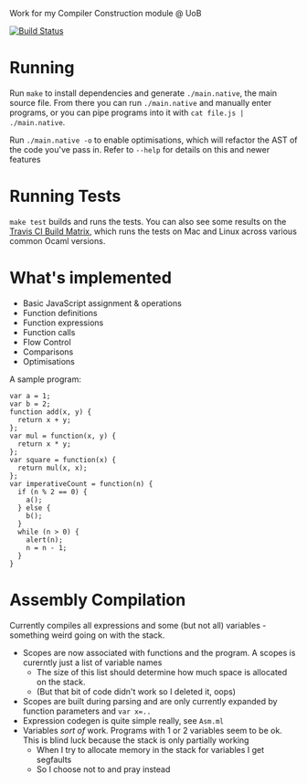 Work for my Compiler Construction module @ UoB

[![Build Status](https://img.shields.io/travis/NotBobTheBuilder/compiler-construction.svg)](https://travis-ci.org/NotBobTheBuilder/compiler-construction)

Running
=======

Run `make` to install dependencies and generate `./main.native`, the main source file. From there you can run `./main.native` and manually enter programs, or you can pipe programs into it with `cat file.js | ./main.native`.

Run `./main.native -o` to enable optimisations, which will refactor the AST of the code you've pass in. Refer to `--help` for details on this and newer features

Running Tests
=============

`make test` builds and runs the tests. You can also see some results on the [Travis CI Build Matrix](https://travis-ci.org/NotBobTheBuilder/compiler-construction), which runs the tests on Mac and Linux across various common Ocaml versions.

What's implemented
==================

- Basic JavaScript assignment & operations
- Function definitions
- Function expressions
- Function calls
- Flow Control
- Comparisons
- Optimisations

A sample program:

    var a = 1;
    var b = 2;
    function add(x, y) {
      return x + y;
    };
    var mul = function(x, y) {
      return x * y;
    };
    var square = function(x) {
      return mul(x, x);
    };
    var imperativeCount = function(n) {
      if (n % 2 == 0) {
        a();
      } else {
        b();
      }
      while (n > 0) {
        alert(n);
        n = n - 1;
      }
    }

# Assembly Compilation

Currently compiles all expressions and some (but not all) variables - something weird going on with the stack.

- Scopes are now associated with functions and the program. A scopes is curerntly just a list of variable names
  - The size of this list should determine how much space is allocated on the stack.
  - (But that bit of code didn't work so I deleted it, oops)
- Scopes are built during parsing and are only currently expanded by function parameters and `var x=..`
- Expression codegen is quite simple really, see `Asm.ml`
- Variables *sort of* work. Programs with 1 or 2 variables seem to be ok. This is blind luck because the stack is only partially working
  - When I try to allocate memory in the stack for variables I get segfaults
  - So I choose not to and pray instead 
